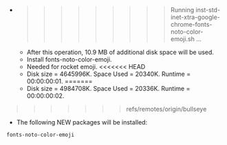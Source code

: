 * >>>>>>>>> Running inst-std-inet-xtra-google-chrome-fonts-noto-color-emoji.sh ...
  * After this operation, 10.9 MB of additional disk space will be used.
  * Install fonts-noto-color-emoji.
  * Needed for rocket emoji.
<<<<<<< HEAD
  * Disk size = 4645996K. Space Used = 20340K. Runtime = 00:00:00:01.
=======
  * Disk size = 4984708K. Space Used = 20336K. Runtime = 00:00:00:02.
>>>>>>> refs/remotes/origin/bullseye
  * The following NEW packages will be installed:
  ```bash
fonts-noto-color-emoji
  ```
